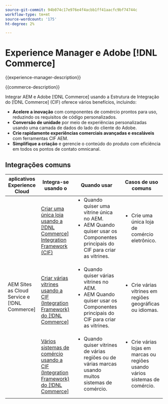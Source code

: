 ```yaml
---
source-git-commit: 94b074c17e976e4f4acbb1ff41aacfc9bf74744c
workflow-type: tm+mt
source-wordcount: '175'
ht-degree: 2%

---
```



# Experience Manager e Adobe [!DNL Commerce]

{{experience-manager-description}}

{{commerce-description}}

Integrar AEM e Adobe [!DNL Commerce] usando a Estrutura de Integração do [!DNL Commerce] (CIF) oferece vários benefícios, incluindo:

+ **Acelere a inovação** com componentes de comércio prontos para uso, reduzindo os requisitos de código personalizados.
+ **Conversão de unidade** por meio de experiências personalizadas usando uma camada de dados do lado do cliente do Adobe.
+ **Crie rapidamente experiências comerciais avançadas e escaláveis** com ferramentas CIF AEM.
+ **Simplifique a criação** e gerencie o conteúdo do produto com eficiência em todos os pontos de contato omnicanal.

## Integrações comuns

<table>
    <thead>
        <tr>
            <th>aplicativos Experience Cloud</th>
            <th>Integra-se usando o</th>
            <th>Quando usar</th>
            <th>Casos de uso comuns</th>
        </tr>
    </thead>
    <tbody>
        <tr>
            <td rowspan="3">AEM Sites as Cloud Service e [!DNL Commerce]</td>
            <td><a href="https://experienceleague.adobe.com/docs/experience-manager-cloud-service/content/content-and-commerce/storefront/getting-started.html?lang=pt-BR" target="_blank" rel="noreferrer">Criar uma única loja usando a [!DNL Commerce] Integration Framework (CIF)</a></td>
            <td>
                <ul style="margin-top: 0;">
                    <li>Quando quiser uma vitrine única no AEM.</li>
                    <li>AEM Quando quiser usar os Componentes principais do CIF para criar as vitrines.</li>
                </ul>
            </td>
            <td>
                <ul style="margin-top: 0;">
                    <li>
                        Crie uma única loja de comércio eletrônico.
                    </li>
                </ul>
            </td>
        </tr>
        <tr>
            <td><a href="https://experienceleague.adobe.com/docs/experience-manager-cloud-service/content/content-and-commerce/storefront/administering/multi-store-setup.html?lang=pt-BR" target="_blank" rel="noreferrer">Criar várias vitrines usando a CIF (Integration Framework) do [!DNL Commerce]</a></td>
            <td>
                <ul style="margin-top: 0;">
                    <li>Quando quiser várias vitrines no AEM.</li>
                    <li>AEM Quando quiser usar os Componentes principais do CIF para criar as vitrines.</li>
                </ul>
            </td>
            <td>
                <ul style="margin-top: 0;">
                    <li>Crie várias vitrines em regiões geográficas ou idiomas.</li>
                </ul>
            </td>
        </tr>
        <tr>
            <td><a href="https://experienceleague.adobe.com/docs/experience-manager-cloud-service/content/content-and-commerce/storefront/administering/multiple-commerce-systems-setup.html?lang=pt-BR" target="_blank" rel="noreferrer">Vários sistemas de comércio usando a CIF (Integration Framework) do [!DNL Commerce]</a></td>
            <td>
                <ul style="margin-top: 0;"><li>Quando quiser vitrines de várias regiões ou de várias marcas usando muitos sistemas de comércio.</li></ul>
            </td>
            <td>
                <ul style="margin-top: 0;"><li>Crie várias lojas em marcas ou regiões usando vários sistemas de comércio.</li></ul>
            </td>
        </tr>
    </tbody>          
</table>

